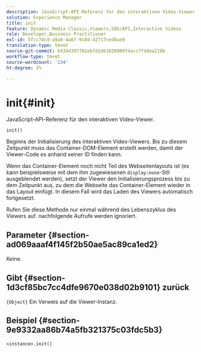 ```yaml
---
description: JavaScript-API-Referenz für den interaktiven Video-Viewer.
solution: Experience Manager
title: init
feature: Dynamic Media Classic,Viewers,SDK/API,Interactive Videos
role: Developer,Business Practitioner
exl-id: 5fcc7dcd-a9a8-4a87-9c8d-42717ced8ae9
translation-type: tm+mt
source-git-commit: b4344397f82eb7d2d61020909f4acc7fddea210b
workflow-type: tm+mt
source-wordcount: '134'
ht-degree: 2%

---
```


# init{#init}

JavaScript-API-Referenz für den interaktiven Video-Viewer.

`init()`

Beginns der Initialisierung des interaktiven Video-Viewers. Bis zu diesem Zeitpunkt muss das Container-DOM-Element erstellt werden, damit der Viewer-Code es anhand seiner ID finden kann.

Wenn das Container-Element noch nicht Teil des Webseitenlayouts ist (es kann beispielsweise mit dem ihm zugewiesenen `display:none`-Stil ausgeblendet werden), setzt der Viewer den Initialisierungsprozess bis zu dem Zeitpunkt aus, zu dem die Webseite das Container-Element wieder in das Layout einfügt. In diesem Fall wird das Laden des Viewers automatisch fortgesetzt.

Rufen Sie diese Methode nur einmal während des Lebenszyklus des Viewers auf. nachfolgende Aufrufe werden ignoriert.

## Parameter {#section-ad069aaaf4f145f2b50ae5ac89ca1ed2}

Keine.

## Gibt {#section-1d3cf85bc7cc4dfe9670e038d02b9101} zurück

`{Object}` Ein Verweis auf die Viewer-Instanz.

## Beispiel {#section-9e9332aa86b74a5fb321375c03fdc5b3}

```
<instance>.init()
```
